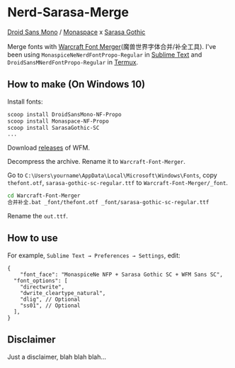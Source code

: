 # Nerd-Sarasa-Merge

[Droid Sans Mono](https://www.1001fonts.com/droid-sans-mono-font.html) / [Monaspace](https://monaspace.githubnext.com/) x [Sarasa Gothic](https://github.com/be5invis/Sarasa-Gothic)

Merge fonts with [Warcraft Font Merger](https://github.com/nowar-fonts/Warcraft-Font-Merger)(魔兽世界字体合并/补全工具). I've been using `MonaspiceNeNerdFontPropo-Regular` in [Sublime Text](https://www.sublimetext.com/) and `DroidSansMNerdFontPropo-Regular` in [Termux](https://termux.dev/en/).

## How to make (On Windows 10)

Install fonts:

```sh
scoop install DroidSansMono-NF-Propo
scoop install Monaspace-NF-Propo
scoop install SarasaGothic-SC
...
```

Download [releases](https://github.com/nowar-fonts/Warcraft-Font-Merger/releases) of WFM.

Decompress the archive. Rename it to `Warcraft-Font-Merger`.

Go to `C:\Users\yourname\AppData\Local\Microsoft\Windows\Fonts`, copy `thefont.otf`, `sarasa-gothic-sc-regular.ttf` to `Warcraft-Font-Merger/_font`.

```sh
cd Warcraft-Font-Merger
合并补全.bat _font/thefont.otf _font/sarasa-gothic-sc-regular.ttf
```

Rename the `out.ttf`.

## How to use

For example, `Sublime Text → Preferences → Settings`, edit:

```
{
	"font_face": "MonaspiceNe NFP + Sarasa Gothic SC + WFM Sans SC",
  "font_options": [
    "directwrite",
    "dwrite_cleartype_natural",
    "dlig", // Optional
    "ss01", // Optional
  ],
}
```

## Disclaimer

Just a disclaimer, blah blah blah...